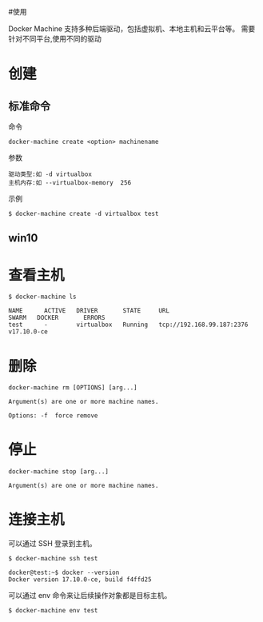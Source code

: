#使用


Docker Machine 支持多种后端驱动，包括虚拟机、本地主机和云平台等。
需要针对不同平台,使用不同的驱动


# 创建


## 标准命令

命令

```
docker-machine create <option> machinename
```

参数

	驱动类型:如 -d virtualbox
	主机内存:如 --virtualbox-memory  256

示例

```
$ docker-machine create -d virtualbox test
```


## win10







# 查看主机

```
$ docker-machine ls

NAME      ACTIVE   DRIVER       STATE     URL                         SWARM   DOCKER       ERRORS
test      -        virtualbox   Running   tcp://192.168.99.187:2376           v17.10.0-ce
```


# 删除

	docker-machine rm [OPTIONS] [arg...]

   	Argument(s) are one or more machine names.

	Options: -f  force remove	

# 停止

    docker-machine stop [arg...]
    
    Argument(s) are one or more machine names.


# 连接主机

可以通过 SSH 登录到主机。

```
$ docker-machine ssh test

docker@test:~$ docker --version
Docker version 17.10.0-ce, build f4ffd25
```


可以通过 env 命令来让后续操作对象都是目标主机。


```
$ docker-machine env test
```



